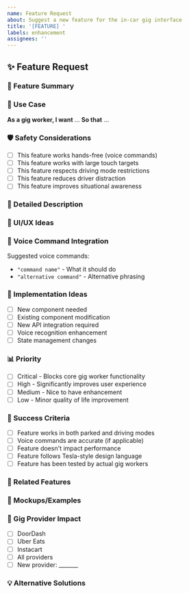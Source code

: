 ```yaml
---
name: Feature Request
about: Suggest a new feature for the in-car gig interface
title: '[FEATURE] '
labels: enhancement
assignees: ''
---
```


## ✨ Feature Request

### 🎯 Feature Summary
<!-- A clear and concise description of the feature you'd like to see -->

### 🚗 Use Case
<!-- Describe the gig worker scenario where this feature would be helpful -->
**As a gig worker, I want** ...
**So that** ...

### 🛡️ Safety Considerations
<!-- How does this feature maintain or improve driver safety? -->
- [ ] This feature works hands-free (voice commands)
- [ ] This feature works with large touch targets
- [ ] This feature respects driving mode restrictions
- [ ] This feature reduces driver distraction
- [ ] This feature improves situational awareness

### 📱 Detailed Description
<!-- Provide a detailed description of how the feature should work -->

### 🎨 UI/UX Ideas
<!-- If you have ideas about how this should look or behave -->

### 🎤 Voice Command Integration
<!-- If this feature should support voice commands -->
Suggested voice commands:
- `"command name"` - What it should do
- `"alternative command"` - Alternative phrasing

### 🔧 Implementation Ideas
<!-- If you have technical suggestions -->
- [ ] New component needed
- [ ] Existing component modification
- [ ] New API integration required
- [ ] Voice recognition enhancement
- [ ] State management changes

### 📊 Priority
<!-- How important is this feature? -->
- [ ] Critical - Blocks core gig worker functionality
- [ ] High - Significantly improves user experience
- [ ] Medium - Nice to have enhancement
- [ ] Low - Minor quality of life improvement

### 🌟 Success Criteria
<!-- How will we know this feature is successful? -->
- [ ] Feature works in both parked and driving modes
- [ ] Voice commands are accurate (if applicable)
- [ ] Feature doesn't impact performance
- [ ] Feature follows Tesla-style design language
- [ ] Feature has been tested by actual gig workers

### 🔗 Related Features
<!-- Are there existing features this would build on or conflict with? -->

### 📸 Mockups/Examples
<!-- If you have mockups, sketches, or examples from other apps -->

### 🚙 Gig Provider Impact
<!-- Which providers would this feature affect? -->
- [ ] DoorDash
- [ ] Uber Eats  
- [ ] Instacart
- [ ] All providers
- [ ] New provider: _______

### 💡 Alternative Solutions
<!-- Have you considered alternative approaches? -->
